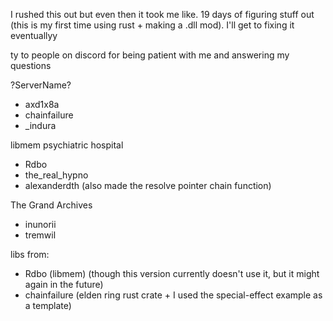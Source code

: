 I rushed this out but even then it took me like. 19 days of figuring stuff out (this is my first time using rust + making a .dll mod). I'll get to fixing it eventuallyy

ty to people on discord for being patient with me and answering my questions

?ServerName?
- axd1x8a 
- chainfailure
- _indura

libmem psychiatric hospital
- Rdbo
- the_real_hypno
- alexanderdth (also made the resolve pointer chain function)

The Grand Archives
- inunorii
- tremwil


libs from:
- Rdbo (libmem) (though this version currently doesn't use it, but it might again in the future)
- chainfailure (elden ring rust crate + I used the special-effect example as a template)
